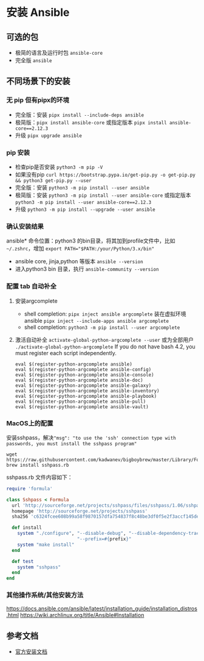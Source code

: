 # 安装 Ansible

## 可选的包

- 极简的语言及运行时包 `ansible-core`
- 完全版 `ansible`

## 不同场景下的安装

### 无 pip 但有pipx的环境

- 完全版：安装 `pipx install --include-deps ansible`
- 极简版：`pipx install ansible-core` 或指定版本 `pipx install ansible-core==2.12.3`
- 升级 `pipx upgrade ansible`

### pip 安装

- 检查pip是否安装 `python3 -m pip -V`
- 如果没有pip `curl https://bootstrap.pypa.io/get-pip.py -o get-pip.py && python3 get-pip.py --user`
- 完全版：安装 `python3 -m pip install --user ansible`
- 极简版：安装 `python3 -m pip install --user ansible-core` 或指定版本 `python3 -m pip install --user ansible-core==2.12.3`
- 升级 `python3 -m pip install --upgrade --user ansible`

### 确认安装结果

ansible* 命令位置：python3 的bin目录，将其加到profile文件中，比如`~/.zshrc`，增加 `export PATH="$PATH:/your/Python/3.x/bin"`

- ansible core, jinja,python 等版本 `ansible --version`
- 进入python3 bin 目录，执行 `ansible-community --version`

### 配置 tab 自动补全

1. 安装argcomplete
   - shell completion: `pipx inject ansible argcomplete`  装在虚拟环境 ansible `pipx inject --include-apps ansible argcomplete`
   - shell completion: `python3 -m pip install --user argcomplete`
2. 激活自动补全
   `activate-global-python-argcomplete --user`  或为全部用户 `./activate-global-python-argcomplete`
   If you do not have bash 4.2, you must register each script independently.

   ```shell
   eval $(register-python-argcomplete ansible)
   eval $(register-python-argcomplete ansible-config)
   eval $(register-python-argcomplete ansible-console)
   eval $(register-python-argcomplete ansible-doc)
   eval $(register-python-argcomplete ansible-galaxy)
   eval $(register-python-argcomplete ansible-inventory)
   eval $(register-python-argcomplete ansible-playbook)
   eval $(register-python-argcomplete ansible-pull)
   eval $(register-python-argcomplete ansible-vault)
   ```

### MacOS上的配置

安装sshpass，解决`"msg": "to use the 'ssh' connection type with passwords, you must install the sshpass program"`

```shell
wget https://raw.githubusercontent.com/kadwanev/bigboybrew/master/Library/Formula/sshpass.rb
brew install sshpass.rb
```

sshpass.rb 文件内容如下：

```ruby
require 'formula'

class Sshpass < Formula
  url 'http://sourceforge.net/projects/sshpass/files/sshpass/1.06/sshpass-1.06.tar.gz'
  homepage 'http://sourceforge.net/projects/sshpass'
  sha256 'c6324fcee608b99a58f9870157dfa754837f8c48be3df0f5e2f3accf145dee60'

  def install
    system "./configure", "--disable-debug", "--disable-dependency-tracking",
                          "--prefix=#{prefix}"
    system "make install"
  end

  def test
    system "sshpass"
  end
end
```

### 其他操作系统/其他安装方法

https://docs.ansible.com/ansible/latest/installation_guide/installation_distros.html
https://wiki.archlinux.org/title/Ansible#Installation

## 参考文档

- [官方安装文档](https://docs.ansible.com/ansible/latest/installation_guide/intro_installation.html#installation-guide)
